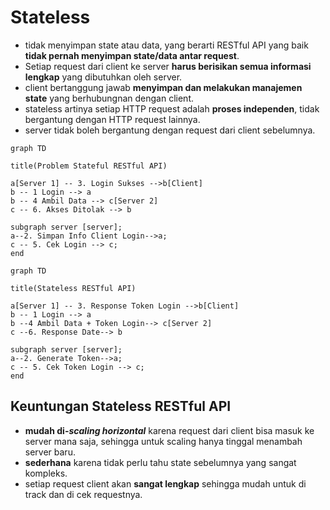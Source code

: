 # Stateless

- tidak menyimpan state atau data, yang berarti RESTful API yang baik **tidak pernah menyimpan state/data antar request**.
- Setiap request dari client ke server **harus berisikan semua informasi lengkap** yang dibutuhkan oleh server.
- client bertanggung jawab **menyimpan dan melakukan manajemen state** yang berhubungnan dengan client.
- stateless artinya setiap HTTP request adalah **proses independen**, tidak bergantung dengan HTTP request lainnya.
- server tidak boleh bergantung dengan request dari client sebelumnya.

```mermaid
graph TD

title(Problem Stateful RESTful API)

a[Server 1] -- 3. Login Sukses -->b[Client]
b -- 1 Login --> a
b -- 4 Ambil Data --> c[Server 2]
c -- 6. Akses Ditolak --> b

subgraph server [server];
a--2. Simpan Info Client Login-->a;
c -- 5. Cek Login --> c;
end
```

```mermaid
graph TD

title(Stateless RESTful API)

a[Server 1] -- 3. Response Token Login -->b[Client]
b -- 1 Login --> a
b --4 Ambil Data + Token Login--> c[Server 2]
c --6. Response Date--> b

subgraph server [server];
a--2. Generate Token-->a;
c -- 5. Cek Token Login --> c;
end
```

## Keuntungan Stateless RESTful API

- **mudah di-*scaling horizontal*** karena request dari client bisa masuk ke server mana saja, sehingga untuk scaling hanya tinggal menambah server baru.
- **sederhana** karena tidak perlu tahu state sebelumnya yang sangat kompleks.
- setiap request client akan **sangat lengkap** sehingga mudah untuk di track dan di cek requestnya.

